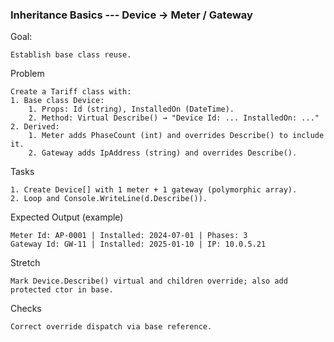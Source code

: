 ### Inheritance Basics --- Device → Meter / Gateway

Goal: 
    
    Establish base class reuse.
Problem

    Create a Tariff class with:
    1. Base class Device:
        1. Props: Id (string), InstalledOn (DateTime).
        2. Method: Virtual Describe() → "Device Id: ... InstalledOn: ..."
    2. Derived:
        1. Meter adds PhaseCount (int) and overrides Describe() to include it.
        2. Gateway adds IpAddress (string) and overrides Describe().

Tasks

    1. Create Device[] with 1 meter + 1 gateway (polymorphic array).
    2. Loop and Console.WriteLine(d.Describe()).

Expected Output (example)

    Meter Id: AP-0001 | Installed: 2024-07-01 | Phases: 3
    Gateway Id: GW-11 | Installed: 2025-01-10 | IP: 10.0.5.21

Stretch

    Mark Device.Describe() virtual and children override; also add protected ctor in base.

Checks

    Correct override dispatch via base reference.